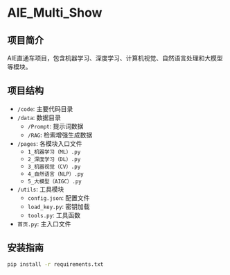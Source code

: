 # AIE_Multi_Show

## 项目简介
AIE直通车项目，包含机器学习、深度学习、计算机视觉、自然语言处理和大模型等模块。

## 项目结构
- `/code`: 主要代码目录
- `/data`: 数据目录
  - `/Prompt`: 提示词数据
  - `/RAG`: 检索增强生成数据
- `/pages`: 各模块入口文件
  - `1_机器学习（ML）.py`
  - `2_深度学习（DL）.py`
  - `3_机器视觉（CV）.py`
  - `4_自然语言（NLP）.py`
  - `5_大模型（AIGC）.py`
- `/utils`: 工具模块
  - `config.json`: 配置文件
  - `load_key.py`: 密钥加载
  - `tools.py`: 工具函数
- `首页.py`: 主入口文件

## 安装指南
```bash
pip install -r requirements.txt